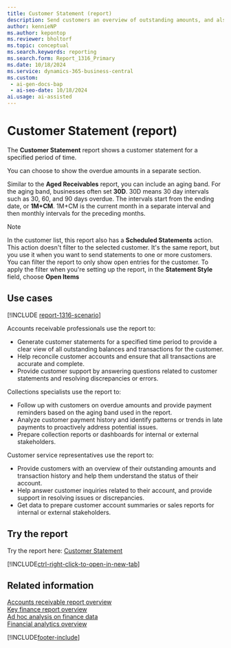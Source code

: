 ```yaml
---
title: Customer Statement (report)
description: Send customers an overview of outstanding amounts, and also use as a payment reminder about overdue amounts.
author: kennieNP
ms.author: kepontop
ms.reviewer: bholtorf
ms.topic: conceptual
ms.search.keywords: reporting
ms.search.form: Report_1316_Primary
ms.date: 10/18/2024
ms.service: dynamics-365-business-central
ms.custom:
 - ai-gen-docs-bap
 - ai-seo-date: 10/18/2024
ai.usage: ai-assisted
---
```


# Customer Statement (report)

The **Customer Statement** report shows a customer statement for a specified period of time.

You can choose to show the overdue amounts in a separate section.

Similar to the **Aged Receivables** report, you can include an aging band. For the aging band, businesses often set **30D**. 30D means 30 day intervals such as 30, 60, and 90 days overdue. The intervals start from the ending date, or **1M+CM**. 1M+CM is the current month in a separate interval and then monthly intervals for the preceding months.

> [!NOTE]
> In the customer list, this report also has a **Scheduled Statements** action. This action doesn't filter to the selected customer. It's the same report, but you use it when you want to send statements to one or more customers. You can filter the report to only show open entries for the customer. To apply the filter when you're setting up the report, in the **Statement Style** field, choose **Open Items**

## Use cases

[!INCLUDE [report-1316-scenario](../includes/report-1316-scenario-include.md)]

<!-- 
Prompt

Below is a report in an ERP system. Provide 3-4 use cases for different personas working with accounts receivables / collection management.
Format like this:    
  
As a <persona>, use the report to    
* use case 1  
* use case 2    

Do not capitalize the persona names. 

## Report name
Customer Statement

### What the report does
The *Customer Statement* report shows a customer statement for a specified time interval. 
You can choose to show the overdue amounts in a separate section. 
You can include an aging band similar to the one used in the **Aged Receivables** report. For the aging band, you typically set *30D*. 30D means 30 day intervals such as 30, 60, 90, and 90 days overdue. The intervals start from the ending date, or *1M+CM*. 1M+CM is the current month in a separate interval and then monthly intervals for the preceding months. 
**Note**: In the customer list, this report also has a **Scheduled Statements** action. This action doesn't filter to the selected customer. It's the same report but used when you want to send statement to all or more customers. You can filter the report so that it shows only entries that are still open for the customer. To apply the filter when you're setting up the report, in the **Statement Style** field, choose **Open Items**


### Use cases
Send customers an overview of outstanding amounts and also as a payment reminder about overdue amounts.

Please include your data sources and URLs

-->

Accounts receivable professionals use the report to:

* Generate customer statements for a specified time period to provide a clear view of all outstanding balances and transactions for the customer.
* Help reconcile customer accounts and ensure that all transactions are accurate and complete.
* Provide customer support by answering questions related to customer statements and resolving discrepancies or errors.

Collections specialists use the report to:

* Follow up with customers on overdue amounts and provide payment reminders based on the aging band used in the report.
* Analyze customer payment history and identify patterns or trends in late payments to proactively address potential issues.
* Prepare collection reports or dashboards for internal or external stakeholders.

Customer service representatives use the report to:

* Provide customers with an overview of their outstanding amounts and transaction history and help them understand the status of their account.
* Help answer customer inquiries related to their account, and provide support in resolving issues or discrepancies.
* Get data to prepare customer account summaries or sales reports for internal or external stakeholders.

## Try the report

Try the report here: [Customer Statement](https://businesscentral.dynamics.com?report=1316)

[!INCLUDE[ctrl-right-click-to-open-in-new-tab](../includes/ctrl-right-click-to-open-in-new-tab.md)]

## Related information

[Accounts receivable report overview](../receivables-reports.md)  
[Key finance report overview](../finance-reports.md)  
[Ad hoc analysis on finance data](../ad-hoc-analysis-finance.md)  
[Financial analytics overview](../bi.md)  

[!INCLUDE[footer-include](../includes/footer-banner.md)]